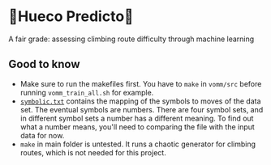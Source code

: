 # :mount_fuji:Hueco Predicto:crystal_ball:

A fair grade: assessing climbing route difficulty through machine learning

## Good to know

- Make sure to run the makefiles first. You have to `make` in `vomm/src` before running `vomm_train_all.sh` for example.
- [`symbolic.txt`](phoenix/app/strangebeta/symbolic.txt) contains the mapping of the symbols to moves of the data set. The eventual symbols are numbers. There are four symbol sets, and in different symbol sets a number has a different meaning. To find out what a number means, you'll need to comparing the file with the input data for now.
- `make` in main folder is untested. It runs a chaotic generator for climbing routes, which is not needed for this project.